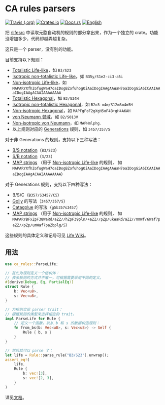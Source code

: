 # CA rules parsers

[![Travis (.org)](https://img.shields.io/travis/AlephAlpha/ca-rules)](https://travis-ci.org/AlephAlpha/ca-rules) [![Crates.io](https://img.shields.io/crates/v/ca-rules)](https://crates.io/crates/ca-rules) [![Docs.rs](https://docs.rs/ca-rules/badge.svg)](https://docs.rs/ca-rules/) [![English](https://img.shields.io/badge/readme-English-brightgreen)](README_en.md)

把 [rlifesrc](https://github.com/AlephAlpha/rlifesrc) 中读取元胞自动机的规则的部分拿出来，作为一个独立的 crate。功能没增加多少，代码却越弄越复杂。

这只是一个 parser，没有别的功能。

目前支持以下规则：

* [Totalistic Life-like](http://www.conwaylife.com/wiki/Totalistic_Life-like_cellular_automaton)，如 `B3/S23`
* [Isotropic non-totalistic Life-like](http://www.conwaylife.com/wiki/Isotropic_non-totalistic_Life-like_cellular_automaton)，如 `B35y/S1e2-ci3-a5i`
* [Non-isotropic Life-like](http://www.conwaylife.com/wiki/Non-isotropic_Life-like_cellular_automaton)，如 `MAPARYXfhZofugWaH7oaIDogBZofuhogOiAaIDogIAAgAAWaH7oaIDogGiA6ICAAIAAaIDogIAAgACAAIAAAAAAAA`
* [Totalistic Hexagonal](http://www.conwaylife.com/wiki/Hexagonal_neighbourhood)，如 `B2/S34H`
* [Isotropic non-totalistic Hexagonal](http://www.conwaylife.com/wiki/Hexagonal_neighbourhood)，如 `B2o3-o4m/S12m3o4m5H`
* [Non-isotropic Hexagonal](http://www.conwaylife.com/wiki/Non-isotropic_Life-like_cellular_automaton)，如 `MAPFgFoF2gXgH5oF4B+gH4A6AH`
* [von Neumann 邻域](http://www.conwaylife.com/wiki/Von_Neumann_neighbourhood)，如 `B2/S013V`
* [Non-isotropic von Neumann](http://www.conwaylife.com/wiki/Non-isotropic_Life-like_cellular_automaton)，如 `MAPHmlphg`.
* 以上规则对应的 [Generations](http://www.conwaylife.com/wiki/Generations) 规则，如 `3457/357/5`

对于非 Generations 的规则，支持以下三种写法：

* [B/S notation](http://www.conwaylife.com/wiki/Rulestring#B.2FS_notation)（`B3/S23`）
* [S/B notation](http://www.conwaylife.com/wiki/Rulestring#S.2FB_notation)（`3/23`）
* [MAP strings](http://www.conwaylife.com/wiki/Non-isotropic_Life-like_cellular_automaton)
  （用于 [Non-isotropic Life-like](http://www.conwaylife.com/wiki/Non-isotropic_Life-like_cellular_automaton) 的规则，
  如 `MAPARYXfhZofugWaH7oaIDogBZofuhogOiAaIDogIAAgAAWaH7oaIDogGiA6ICAAIAAaIDogIAAgACAAIAAAAAAAA`）

对于 Generations 规则，支持以下四种写法：

* B/S/C（`B357/S3457/C5`）
* [Golly](http://golly.sourceforge.net/Help/Algorithms/Generations.html) 的写法（`3457/357/5`）
* [Catagolue](https://catagolue.appspot.com/rules/generations) 的写法（`g5b357s3457`）
* [MAP strings](http://www.conwaylife.com/wiki/Non-isotropic_Life-like_cellular_automaton)
  （用于 [Non-isotropic Life-like](http://www.conwaylife.com/wiki/Non-isotropic_Life-like_cellular_automaton) 的规则，
  如 `MAPARYBFxZpF38WaRd/aZZ//hZpF39pln/+aZZ//pZp/ukWaRd/aZZ//mmWf/6Waf7paZZ//pZp/umWaf7paZbplg/5`）

这些规则的具体定义和记号可见 [Life Wiki](http://www.conwaylife.com/wiki/Rulestring)。

## 用法

```rust
use ca_rules::ParseLife;

// 首先为规则定义一个结构体：
// 表示规则的方式并不唯一，可根据需要采用不同的定义。
#[derive(Debug, Eq, PartialEq)]
struct Rule {
    b: Vec<u8>,
    s: Vec<u8>,
}

// 为规则实现 parser trait：
// 根据规则的类型来选择相应的 trait。
impl ParseLife for Rule {
    // 定义一个函数，以从 b 和 s 的数据构造规则：
    fn from_bs(b: Vec<u8>, s: Vec<u8>) -> Self {
        Rule { b, s }
    }
}

// 然后就可以 parse 了：
let life = Rule::parse_rule("B3/S23").unwrap();
assert_eq!(
    life,
    Rule {
        b: vec![3],
        s: vec![2, 3],
    }
)
```

详见[文档](https://docs.rs/ca-rules/)。
